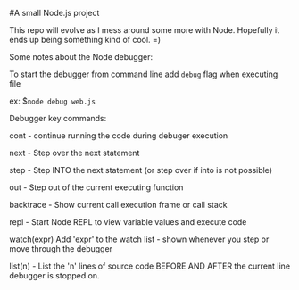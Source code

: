 #A small Node.js project

This repo will evolve as I mess around some more with Node.
Hopefully it ends up being something kind of cool. =)


Some notes about the Node debugger:

To start the debugger from command line add `debug` flag when executing file

ex: $`node debug web.js`

Debugger key commands:

cont - continue running the code during debuger execution

next - Step over the next statement

step - Step INTO the next statement (or step over if into is not possible)

out - Step out of the current executing function

backtrace - Show current call execution frame or call stack

repl - Start Node REPL to view variable values and execute code

watch(expr) Add 'expr' to the watch list - shown whenever you step or move through the debugger

list(n) - List the 'n' lines of source code BEFORE AND AFTER the current line debugger is stopped on.
